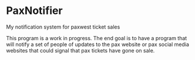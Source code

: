 # PaxNotifier
My notification system for paxwest ticket sales

This program is a work in progress. The end goal is to have a program that will notify
a set of people of updates to the pax website or pax social media websites that could signal that pax tickets have gone on sale.
